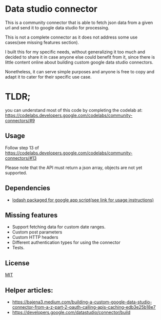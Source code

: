 # Data studio connector

This is a community connector that is able to fetch json data from a given url and send it to google data studio for processing.

This is not a complete connector as it does not address some use cases(see missing features section).

I built this for my specific needs, without generalizing it too much and decided to share it in case anyone else could benefit from it, since there is little content online about building custom google data studio connectors. 

Nonetheless, it can serve simple purposes and anyone is free to copy and adapt it to cater for their specific use case.

# TLDR;
 you can understand most of this code by completing the codelab at: https://codelabs.developers.google.com/codelabs/community-connectors/#9

## Usage
Follow step 13 of https://codelabs.developers.google.com/codelabs/community-connectors/#13 

Please note that the API must return a json array, objects are not yet supported.

## Dependencies
   - [lodash packaged for google app script(see link for usage instructions)](https://github.com/contributorpw/lodashgs)

## Missing features
- Support fetching data for custom date ranges.
- Custom post parameters
- Custom HTTP headers
- Different authentication types for using the connector
- Tests.

## License
[MIT](https://choosealicense.com/licenses/mit/)


## Helper articles:

- https://bajena3.medium.com/building-a-custom-google-data-studio-connector-from-a-z-part-2-oauth-calling-apis-caching-edb3e25b18e7
- https://developers.google.com/datastudio/connector/build
